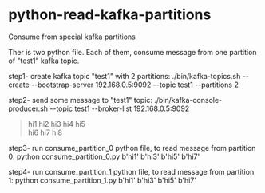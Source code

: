 # python-read-kafka-partitions
Consume from special kafka partitions

Ther is two python file. Each of them, consume message from one partition of "test1" kafka topic.


step1- create kafka topic "test1" with 2 partitions:
./bin/kafka-topics.sh --create --bootstrap-server 192.168.0.5:9092 --topic test1 --partitions 2

step2- send some message to "test1" topic:
./bin/kafka-console-producer.sh --topic test1 --broker-list 192.168.0.5:9092
>hi1
>hi2
>hi3
>hi4
>hi5     
>hi6
>hi7
>hi8

step3- run consume_partition_0 python file, to read message from partition 0:
python consume_partition_0.py 
b'hi1'
b'hi3'
b'hi5'
b'hi7'


step4- run consume_partition_1 python file, to read message from partition 1:
python consume_partition_1.py 
b'hi1'
b'hi3'
b'hi5'
b'hi7'
